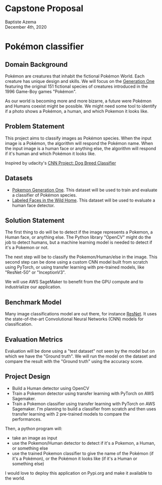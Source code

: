 Capstone Proposal
==================
Baptiste Azema <br>
December 4th, 2020

# Pokémon classifier

## Domain Background
Pokémon are creatures that inhabit the fictional Pokémon World. Each creature has unique design and skills.
We will focus on the [Generation One](https://en.wikipedia.org/wiki/List_of_generation_I_Pok%C3%A9mon) featuring
the original 151 fictional species of creatures introduced in the 1996 Game-Boy games "Pokémon".

As our world is becoming more and more bizarre, a future were Pokémon and Humans coexist might be possible. 
We might need some tool to identify if a photo shows a Pokémon, a human, and which Pokemon it looks like.

## Problem Statement

This project aims to classify images as Pokémon species. 
When the input image is a Pokémon, the algorithm will respond the Pokémon name.
When the input image is a human face or anything else, the algorithm will respond if it's human and 
which Pokémon it looks like.

Inspired by udacity's [CNN Project: Dog Breed Classifier](https://github.com/udacity/deep-learning-v2-pytorch/tree/master/project-dog-classification)

## Datasets
    
- [Pokemon Generation One](https://www.kaggle.com/thedagger/pokemon-generation-one). 
  This dataset will be used to train and evaluate a classifier of Pokémon species.
- [Labeled Faces in the Wild Home](http://vis-www.cs.umass.edu/lfw/lfw.tgz).
  This dataset will be used to evaluate a human face detector.


## Solution Statement

The first thing to do will be to detect if the image represents a Pokemon, a Human face, or anything else. The Python
 library "OpenCV" might do the job to detect humans, but a machine learning model is needed to detect if it's a Pokemon or not. 

The next step will be to classify the Pokemon/Human/else in the image.
This second step can be done using a custom CNN model built from scratch using PyTorch, 
or using transfer learning with pre-trained models, like "ResNet-50" or "InceptionV3".

We will use AWS SageMaker to benefit from the GPU compute and to industrialize our application.

## Benchmark Model

Many image classifications model are out there, for instance [ResNet](https://arxiv.org/abs/1512.03385). It uses the 
state-of-the-art Convolutional Neural Networks (CNN) models for classification.

## Evaluation Metrics

Evaluation will be done using a "test dataset" not seen by the model but on which we have the "Ground truth".
We will run the model on the dataset and compare the result with the "Ground truth" using the accuracy score. 

## Project Design

- Build a Human detector using OpenCV
- Train a Pokemon detector using transfer learning with PyTorch on AWS Sagemaker.
- Train a Pokemon classifier using transfer learning with PyTorch on AWS Sagemaker. 
  I'm planning to build a classifier from scratch and then uses transfer learning with 2 pre-trained models to compare the performances.

Then, a python program will:
 - take an image as input
 - use the Pokemon/Human detector to detect if it's a Pokemon, a Human, or something else
 - use the trained Pokemon classifier to give the name of the Pokémon (if it's a Pokémon), 
   or the Pokémon it looks like (if it's a Human or something else)

I would love to deploy this application on Pypi.org and make it available to the world.
